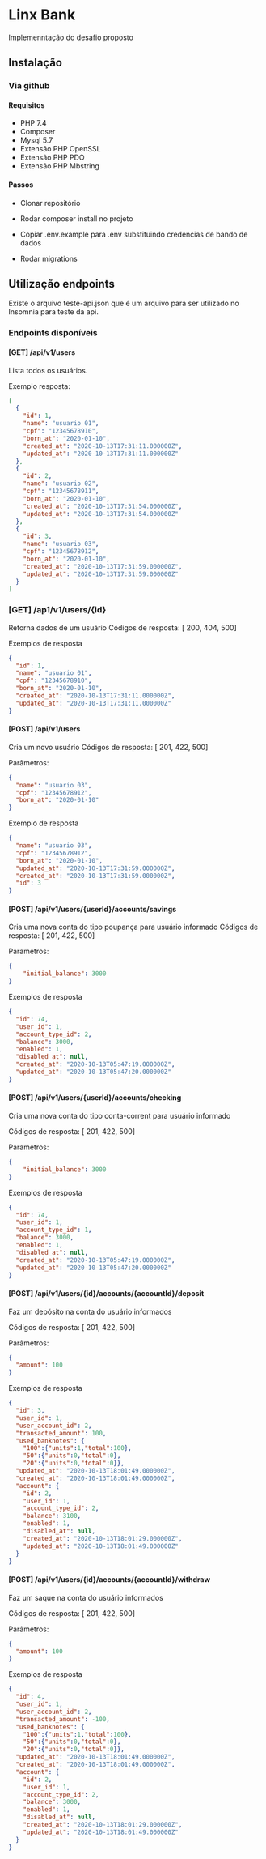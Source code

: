 # Linx Bank

Implemenntação do desafio proposto

## Instalação

### Via github

#### Requisitos
- PHP 7.4
- Composer
- Mysql 5.7
- Extensão PHP OpenSSL
- Extensão PHP PDO
- Extensão PHP Mbstring

#### Passos 
- Clonar repositório

- Rodar composer install no projeto

- Copiar .env.example para .env substituindo credencias de bando de dados

- Rodar migrations

## Utilização endpoints

Existe o arquivo teste-api.json que é um arquivo para ser utilizado no Insomnia para teste da api.

### Endpoints disponíveis

#### [GET] /api/v1/users
Lista todos os usuários. 

Exemplo resposta: 

```json
[
  {
    "id": 1,
    "name": "usuario 01",
    "cpf": "12345678910",
    "born_at": "2020-01-10",
    "created_at": "2020-10-13T17:31:11.000000Z",
    "updated_at": "2020-10-13T17:31:11.000000Z"
  },
  {
    "id": 2,
    "name": "usuario 02",
    "cpf": "12345678911",
    "born_at": "2020-01-10",
    "created_at": "2020-10-13T17:31:54.000000Z",
    "updated_at": "2020-10-13T17:31:54.000000Z"
  },
  {
    "id": 3,
    "name": "usuario 03",
    "cpf": "12345678912",
    "born_at": "2020-01-10",
    "created_at": "2020-10-13T17:31:59.000000Z",
    "updated_at": "2020-10-13T17:31:59.000000Z"
  }
]
```

### [GET] /ap1/v1/users/{id}
Retorna dados de um usuário
Códigos de resposta: [ 200, 404, 500]

Exemplos de resposta
```json
{
  "id": 1,
  "name": "usuario 01",
  "cpf": "12345678910",
  "born_at": "2020-01-10",
  "created_at": "2020-10-13T17:31:11.000000Z",
  "updated_at": "2020-10-13T17:31:11.000000Z"
}
```
#### [POST] /api/v1/users
Cria um novo usuário
Códigos de resposta: [ 201, 422, 500]

Parâmetros:
```json
{
  "name": "usuario 03",
  "cpf": "12345678912",
  "born_at": "2020-01-10"
}
```
Exemplo de resposta
```json
{
  "name": "usuario 03",
  "cpf": "12345678912",
  "born_at": "2020-01-10",
  "updated_at": "2020-10-13T17:31:59.000000Z",
  "created_at": "2020-10-13T17:31:59.000000Z",
  "id": 3
}
```
#### [POST] /api/v1/users/{userId}/accounts/savings
Cria uma nova conta do tipo poupança para usuário informado
Códigos de resposta: [ 201, 422, 500]

Parametros: 
```json
{
	"initial_balance": 3000
}
```
Exemplos de resposta

```json
{
  "id": 74,
  "user_id": 1,
  "account_type_id": 2,
  "balance": 3000,
  "enabled": 1,
  "disabled_at": null,
  "created_at": "2020-10-13T05:47:19.000000Z",
  "updated_at": "2020-10-13T05:47:20.000000Z"
}
```

#### [POST] /api/v1/users/{userId}/accounts/checking
Cria uma nova conta do tipo conta-corrent para usuário informado

Códigos de resposta: [ 201, 422, 500]

Parametros: 
```json
{
	"initial_balance": 3000
}
```
Exemplos de resposta

```json
{
  "id": 74,
  "user_id": 1,
  "account_type_id": 1,
  "balance": 3000,
  "enabled": 1,
  "disabled_at": null,
  "created_at": "2020-10-13T05:47:19.000000Z",
  "updated_at": "2020-10-13T05:47:20.000000Z"
}
```
#### [POST] /api/v1/users/{id}/accounts/{accountId}/deposit
Faz um depósito na conta do usuário informados

Códigos de resposta: [ 201, 422, 500]

Parâmetros:
```json
{
  "amount": 100
}
```

Exemplos de resposta 
```json
{
  "id": 3,
  "user_id": 1,
  "user_account_id": 2,
  "transacted_amount": 100,
  "used_banknotes": {
    "100":{"units":1,"total":100},
    "50":{"units":0,"total":0},
    "20":{"units":0,"total":0}},
  "updated_at": "2020-10-13T18:01:49.000000Z",
  "created_at": "2020-10-13T18:01:49.000000Z",
  "account": {
    "id": 2,
    "user_id": 1,
    "account_type_id": 2,
    "balance": 3100,
    "enabled": 1,
    "disabled_at": null,
    "created_at": "2020-10-13T18:01:29.000000Z",
    "updated_at": "2020-10-13T18:01:49.000000Z"
  }
}
```

#### [POST] /api/v1/users/{id}/accounts/{accountId}/withdraw
Faz um saque na conta do usuário informados

Códigos de resposta: [ 201, 422, 500]

Parâmetros:
```json
{
  "amount": 100
}
```

Exemplos de resposta 
```json
{
  "id": 4,
  "user_id": 1,
  "user_account_id": 2,
  "transacted_amount": -100,
  "used_banknotes": {
    "100":{"units":1,"total":100},
    "50":{"units":0,"total":0},
    "20":{"units":0,"total":0}},
  "updated_at": "2020-10-13T18:01:49.000000Z",
  "created_at": "2020-10-13T18:01:49.000000Z",
  "account": {
    "id": 2,
    "user_id": 1,
    "account_type_id": 2,
    "balance": 3000,
    "enabled": 1,
    "disabled_at": null,
    "created_at": "2020-10-13T18:01:29.000000Z",
    "updated_at": "2020-10-13T18:01:49.000000Z"
  }
}
```